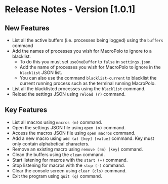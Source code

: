 # Release Notes - Version [1.0.1]

## New Features

- List all the active buffers (i.e. processes being logged) using the `buffers` command
- Add the names of processes you wish for MacroPolo to ignore to a blacklist.
  - To do this you must set `useOneBuffer` to `false` in `settings.json`.
  - Add the name of processes you wish for MacroPolo to ignore in the `blacklist` JSON list.
  - You can also use the command `blacklist-current` to blacklist the current running process such as the terminal running MacroPolo.
- List all the blacklisted processes using the `blacklist` command.
- Reload the settings JSON using `reload (r)` command.


## Key Features

- List all macros using `macros (m)` command.
- Open the settings JSON file using `open (o)` command.
- Access the macros JSON file using `open macros` command.
- Add a new macro using `add (a) [key] [value]` command. Key must only contain alphabetical characters.
- Remove an existing macro using `remove (rm) [key]` command.
- Clean the buffers using the `clean` command.
- Start listening for macros with the `start (+)` command.
- Stop listening for macros with the `stop (-)` command.
- Clear the console screen using `clear (cls)` command.
- Exit the program using `quit (q)` command.